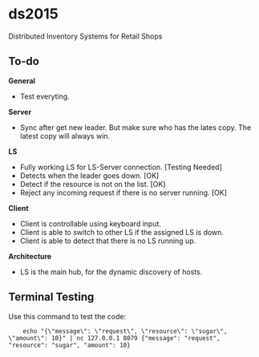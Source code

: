 # ds2015
Distributed Inventory Systems for Retail Shops

## To-do
**General**
- Test everyting.

**Server**
- Sync after get new leader. But make sure who has the lates copy. The latest copy will always win.

**LS**
- Fully working LS for LS-Server connection. [Testing Needed]
- Detects when the leader goes down. [OK]
- Detect if the resource is not on the list. [OK]
- Reject any incoming request if there is no server running. [OK]

**Client**
- Client is controllable using keyboard input.
- Client is able to switch to other LS if the assigned LS is down.
- Client is able to detect that there is no LS running up.

**Architecture**
- LS is the main hub, for the dynamic discovery of hosts.

## Terminal Testing
Use this command to test the code:

		echo "{\"message\": \"request\", \"resource\": \"sugar\", \"amount\": 10}" | nc 127.0.0.1 8079 {"message": "request", "resource": "sugar", "amount": 10}